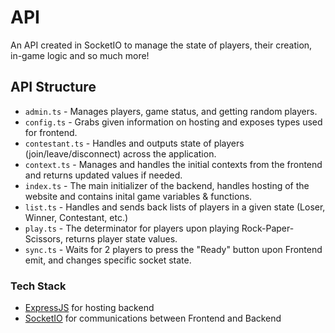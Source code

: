 # API

An API created in SocketIO to manage the state of players, their creation, in-game logic and so much more!

## API Structure
- `admin.ts` - Manages players, game status, and getting random players.
- `config.ts` - Grabs given information on hosting and exposes types used for frontend.
- `contestant.ts` - Handles and outputs state of players (join/leave/disconnect) across the application.
- `context.ts` - Manages and handles the initial contexts from the frontend and returns updated values if needed.
- `index.ts` - The main initializer of the backend, handles hosting of the website and contains inital game variables & functions.
- `list.ts` - Handles and sends back lists of players in a given state (Loser, Winner, Contestant, etc.)
- `play.ts` - The determinator for players upon playing Rock-Paper-Scissors, returns player state values.
- `sync.ts` - Waits for 2 players to press the "Ready" button upon Frontend emit, and changes specific socket state.

### Tech Stack

- [ExpressJS](https://expressjs.com/) for hosting backend
- [SocketIO](https://socket.io/) for communications between Frontend and Backend
